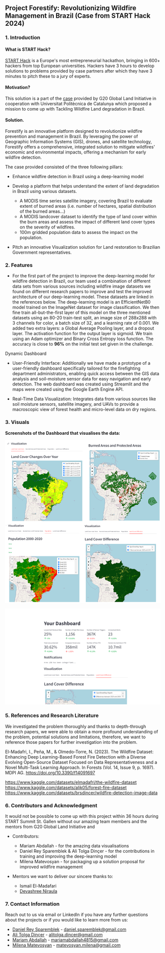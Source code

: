 
## Project Forestify: Revolutionizing Wildfire Management in Brazil (Case from START Hack 2024)

### 1. Introduction

#### What is START Hack?
[START Hack](https://www.startglobal.org/start-hack/home) is a Europe's most entrepreneurial hackathon, bringing in 600+ hackers from top European universities. Hackers have 3 hours to develop solutions to problems provided by case partners after which they have 3 minutes to pitch these to a jury of experts.

#### Motivation?
This solution is a part of the [case](https://github.com/START-Hack/UNCCD_STARTHACK24?tab=readme-ov-file) provided by G20 Global Land Initiative in cooperation with Universitat Politècnica de Catalunya which proposed a mission to come up with Tackling Wildfire Land degradation in Brazil.
#### Solution.
Forestify is an innovative platform designed to revolutionize wildfire prevention and management in Brazil. By leveraging the power of Geographic Information Systems (GIS), drones, and satellite technology, Forestify offers a comprehensive, integrated solution to mitigate wildfires' economic and environmental impacts, offering a mechanism for early wildfire detection.

The case provided consisted of the three following pillars:

 -  Enhance wildfire detection in Brazil using a deep-learning model
    
 -  Develop a platform that helps understand the extent of land degradation in Brazil using various datasets.
	 - A MODIS time series satellite imagery, covering Brazil to evaluate extent of burned areas (i.e. number of hectares, spatial distribution of the burned areas…)
	-   A MODIS landcover dataset to identify the type of land cover within the burn areas and assess the impact of different land cover types on the severity of wildfires.
	-   100m gridded population data to assess the impact on the population.
 -  Pitch an innovative Visualization solution for Land restoration to Brazilian Government representatives.
    

### 2. Features

-   For the first part of the project to improve the deep-learning model for wildfire detection in Brazil, our team used a combination of different data sets from various sources including wildfire image datasets we found on different research papers to improve and test the improved architecture of our deep-learning model. These datasets are linked in the references below. The deep-learning model is an EfficientNetB0 model trained on the ImageNet dataset for image classification. We then fine train all-but-the-first layer of this model on the three mentioned datasets using an 80-20 train-test split, an image size of 288x288 with 3 channels for color, a batch size of 32, and a learning rate of 0.001. We added two extra layers: a Global Average Pooling layer, and a dropout layer. The activation function for the output layer is sigmoid. We train using an Adam optimizer and Binary Cross Entropy loss function. The accuracy is close to **96%** on the initial test set given in the challenge.
    

Dynamic Dashboard

-   User-Friendly Interface: Additionally we have made a prototype of a user-friendly dashboard specifically tailored for the firefighting department administrators, enabling quick access between the GIS data analysis and soil-moisture sensor data for easy navigation and early detection. The web dashboard was created using Streamlit and the maps were created using the Google Earth Engine API.
    
-   Real-Time Data Visualization: Integrates data from various sources like soil moisture sensors, satellite imagery, and UAVs to provide a macroscopic view of forest health and micro-level data on dry regions.

### 3. Visuals
**Screenshots of the Dashboard that visualises the data:**

![Land Cover Changes of Years](https://github.com/daniel-sparemblek/starthack-g20/blob/main/images/viz6.png?raw=true)

![Dashboard](https://github.com/daniel-sparemblek/starthack-g20/blob/main/images/viz5.png?raw=true)

### 5. References and Research Literature
We investigated the problem thoroughly and thanks to depth-through research papers, we were able to obtain a more profound understanding of the problem, potential solutions and limitations, therefore, we want to reference those papers for further investigation into the problem. 

El-Madafri, I., Peña, M., & Olmedo-Torre, N. (2023). The Wildfire Dataset: Enhancing Deep Learning-Based Forest Fire Detection with a Diverse Evolving Open-Source Dataset Focused on Data Representativeness and a Novel Multi-Task Learning Approach. In Forests (Vol. 14, Issue 9, p. 1697). MDPI AG. https://doi.org/10.3390/f14091697

https://www.kaggle.com/datasets/elmadafri/the-wildfire-dataset
https://www.kaggle.com/datasets/alik05/forest-fire-dataset
https://www.kaggle.com/datasets/brsdincer/wildfire-detection-image-data



### 6. Contributors and Acknowledgment
It would not be possible to come up with this project within 36 hours during START Summit St. Gallen without our amazing team members and the mentors from G20 Global Land Initiative and 
-   Contributors: 
	- Mariam Abdallah - for the amazing data visualisations
	- Daniel Rey Sparemblek & Ali Tolga Dinçer - for the contributions in training and improving the deep-learning model
	- Milena Matevosyan - for packaging up a solution proposal for improved wildfire management
 
- Mentors we want to deliver our sincere thanks to:
	- Ismail El-Madafari
	- [Devashree Niraula](https://www.linkedin.com/in/devashree-niraula-1916a91b4/)


### 7. Contact Information

Reach out to us via email or LinkedIn if you have any further questions about the projects or if you would like to learn more from us:

- [Daniel Rey Sparemblek](https://www.linkedin.com/in/daniel-sparemblek/) - daniel.sparemblek@gmail.com
- [Ali Tolga Dinçer](https://www.linkedin.com/in/ali-tolga-dincer/) - alitolga.dincer@gmail.com
- [Mariam Abdallah](https://www.linkedin.com/in/mariam-abdallah-b46409224/)  - mariamabdallah4815@gmail.com
- [Milena Matevosyan](https://www.linkedin.com/in/milena-matevosyan/) - matevosyan.milena@gmail.com
